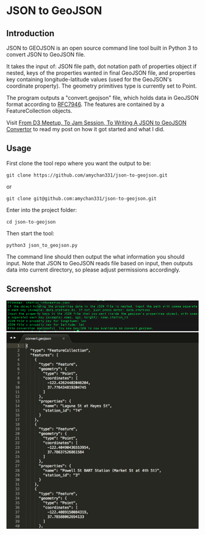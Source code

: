 # JSON to GeoJSON

## Introduction
JSON to GEOJSON is an open source command line tool built in Python 3 to convert JSON to GeoJSON file.

It takes the input of: JSON file path, dot notation path of properties object if nested, keys of the properties wanted in final GeoJSON file, and properties key containing longitude-latitude values (used for the GeoJSON's coordinate property). The geometry primitives type is currently set to Point.

The program outputs a "convert.geojson" file, which holds data in GeoJSON format according to [RFC7946](https://tools.ietf.org/html/rfc7946). The features are contained by a FeatureCollection objects.

Visit [From D3 Meetup, To Jam Session, To Writing A JSON to GeoJSON Convertor](http://www.craftplustech.com/blog/?p=1909) to read my post on how it got started and what I did.

## Usage

First clone the tool repo where you want the output to be:
```
git clone https://github.com/amychan331/json-to-geojson.git
```
or
```
git clone git@github.com:amychan331/json-to-geojson.git
```

Enter into the project folder:
```
cd json-to-geojson
```

Then start the tool:
```
python3 json_to_geojson.py
```

The command line should then output the what information you should input. Note that JSON to GeoJSON reads file based on input, then outputs data into current directory, so please adjust permissions accordingly.


## Screenshot
<kbd>![Demo](./sample_input_process.png)</kbd>
<kbd>![Resulted GeoJSON file](./converted_geojson.png)</kbd>